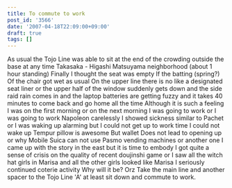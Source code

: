 ```yaml
---
title: To commute to work
post_id: '3566'
date: '2007-04-18T22:09:00+09:00'
draft: true
tags: []
---
```


As usual the Tojo Line was able to sit at the end of the crowding outside the base at any time Takasaka - Higashi Matsuyama neighborhood (about 1 hour standing) Finally I thought the seat was empty If the batting (spring?) Of the chair got wet as usual On the upper line there is no like a designated seat liner or the upper half of the window suddenly gets down and the side raid rain comes in and the laptop batteries are getting fuzzy and it takes 40 minutes to come back and go home all the time Although it is such a feeling I was on the first morning or on the next morning I was going to work or I was going to work Napoleon carelessly I showed sickness similar to Pachet or I was waking up alarming but I could not get up to work time I could not wake up Tempur pillow is awesome But wallet Does not lead to opening up or why Mobile Suica can not use Pasmo vending machines or another one I came up with the story in the east but it is time to embody I got quite a sense of crisis on the quality of recent doujinshi game or I saw all the witch hat girls in Marisa and all the other girls looked like Marisa I seriously continued coterie activity Why will it be? Orz Take the main line and another spacer to the Tojo Line 'A' at least sit down and commute to work.
